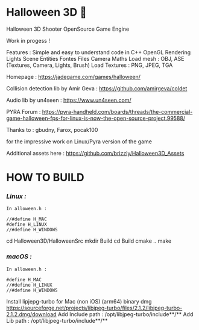 # Halloween 3D 🎃
Halloween 3D Shooter OpenSource Game Engine

Work in progess !

Features :
Simple and easy to understand code in C++
OpenGL Rendering
Lights
Scene
Entities
Fontes
Files
Camera
Maths
Load mesh : OBJ, ASE (Textures, Camera, Lights, Brush)
Load Textures : PNG, JPEG, TGA


Homepage : https://jadegame.com/games/halloween/

Collision detection lib by Amir Geva : https://github.com/amirgeva/coldet

Audio lib by un4seen : https://www.un4seen.com/

PYRA Forum : https://pyra-handheld.com/boards/threads/the-commercial-game-halloween-fps-for-linux-is-now-the-open-source-project.99588/

Thanks to : gbudny, Farox, pocak100

for the impressive work on Linux/Pyra version of the game

Additional assets here : https://github.com/brizzly/Halloween3D_Assets


HOW TO BUILD
============

### *Linux :* 

```
In alloween.h :

//#define H_MAC
#define H_LINUX
//#define H_WINDOWS
```

cd Halloween3D/HalloweenSrc
mkdir Build
cd Build
cmake ..
make

### *macOS :*

```
In alloween.h :

#define H_MAC
//#define H_LINUX
//#define H_WINDOWS
```

Install lipjepg-turbo for Mac (non iOS) (arm64) binary dmg https://sourceforge.net/projects/libjpeg-turbo/files/2.1.2/libjpeg-turbo-2.1.2.dmg/download
Add Include path : /opt/libjpeg-turbo/include**/**
Add Lib path : /opt/libjpeg-turbo/include**/**


